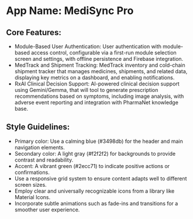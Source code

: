 # **App Name**: MediSync Pro

## Core Features:

- Module-Based User Authentication: User authentication with module-based access control, configurable via a first-run module selection screen and settings, with offline persistence and Firebase integration.
- MedTrack and Shipment Tracking: MedTrack inventory and cold-chain shipment tracker that manages medicines, shipments, and related data, displaying key metrics on a dashboard, and enabling notifications.
- RxAI Clinical Decision Support: AI-powered clinical decision support using Gemini/Gemma, that will tool to generate prescription recommendations based on symptoms, including image analysis, with adverse event reporting and integration with PharmaNet knowledge base.

## Style Guidelines:

- Primary color: Use a calming blue (#3498db) for the header and main navigation elements.
- Secondary color: A light gray (#f2f2f2) for backgrounds to provide contrast and readability.
- Accent: A vibrant green (#2ecc71) to indicate positive actions or confirmations.
- Use a responsive grid system to ensure content adapts well to different screen sizes.
- Employ clear and universally recognizable icons from a library like Material Icons.
- Incorporate subtle animations such as fade-ins and transitions for a smoother user experience.
